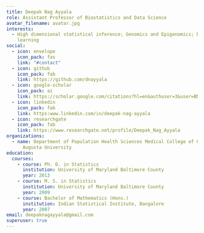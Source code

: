 ```yaml
---
title: Deepak Nag Ayyala
role: Assistant Professor of Biostatistics and Data Science
avatar_filename: avatar.jpg
interests:
  - High dimensional statistical inference; Genomics and Epigenomics; Deep
    learning
social:
  - icon: envelope
    icon_pack: fas
    link: "#contact"
  - icon: github
    icon_pack: fab
    link: https://github.com/dnayyala
  - icon: google-scholar
    icon_pack: ai
    link: https://scholar.google.com/citations?hl=en&authuser=3&user=BNI9ZzcAAAAJ
  - icon: linkedin
    icon_pack: fab
    link: https:www.linkedin.com/in/deepak-nag-ayyala
  - icon: researchgate
    icon_pack: fab
    link: https://www.researchgate.net/profile/Deepak_Nag_Ayyala
organizations:
  - name: Department of Population Health Sciences Medical College of Georgia,
      Augusta University
education:
  courses:
    - course: Ph. D. in Statistics
      institution: University of Maryland Baltimore County
      year: 2013
    - course: M. S. in Statistics
      institution: University of Maryland Baltimore County
      year: 2009
    - course: Bachelor of Mathematics (Hons.)
      institution: Indian Statistical Institute, Bangalore
      year: 2007
email: deepaknagayyala@gmail.com
superuser: true
---
```

